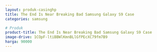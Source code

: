 ```yaml
---
layout: produk-casinghp
title: The End Is Near Breaking Bad Samsung Galaxy S9 Case
categories: samsung

# Produk
product-title: The End Is Near Breaking Bad Samsung Galaxy S9 Case
image-drive: 1COpF-ltiBBWlKmnBLlGfPEcXC79fm7B9
harga: 90000
---
```


